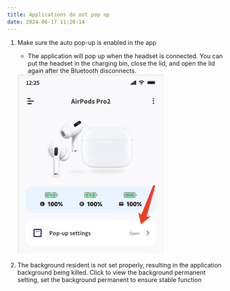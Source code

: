 ```yaml
---
title: Applications do not pop up
date: 2024-06-17 11:20:14
---
```


1. Make sure the auto pop-up is enabled in the app
   - The application will pop up when the headset is connected. You can put the headset in the charging bin, close the lid, and open the lid again after the Bluetooth disconnects.
   <img src="not_pop_up/img.png" width="70%" alt="">

2. The background resident is not set properly, resulting in the application background being killed.
   Click to view the background permanent setting, set the background permanent to ensure stable function
